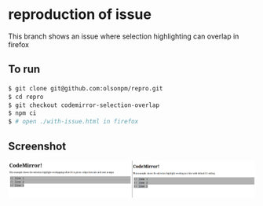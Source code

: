 # reproduction of issue

This branch shows an issue where selection highlighting can overlap in firefox

## To run

```sh
$ git clone git@github.com:olsonpm/repro.git
$ cd repro
$ git checkout codemirror-selection-overlap
$ npm ci
$ # open ./with-issue.html in firefox
```

## Screenshot

![issue screenshot](./screenshot.png)
